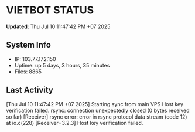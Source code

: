 # VIETBOT STATUS
**Updated**: Thu Jul 10 11:47:42 PM +07 2025

## System Info
- IP: 103.77.172.150
- Uptime: up 5 days, 3 hours, 35 minutes
- Files: 8865

## Last Activity
[Thu Jul 10 11:47:42 PM +07 2025] Starting sync from main VPS
Host key verification failed.
rsync: connection unexpectedly closed (0 bytes received so far) [Receiver]
rsync error: error in rsync protocol data stream (code 12) at io.c(228) [Receiver=3.2.3]
Host key verification failed.
